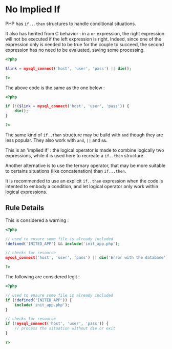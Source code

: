 <!-- Good Practices -->
# No Implied If

PHP has `if...then` structures to handle conditional situations. 

It also has herited from C behavior : in a `or` expression, the right expression will not be executed if the left expression is right. Indeed, since one of the expression only is needed to be true for the couple to succeed, the second expression has no need to be evaluated, saving some processing. 

```php
<?php

$link = mysql_connect('host', 'user', 'pass') || die();

?>
```

The above code is the same as the one below : 

```php
<?php

if (!($link = mysql_connect('host', 'user', 'pass')) { 
	die();
}

?>
```
The same kind of `if..then` structure may be build with `and` though they are less popular. They also work with `and`, `||` and `&&`. 

This is an 'implied if' : the logical operator is made to combine logically two expressions, while it is used here to recreate a `if..then` structure. 

Another alternative is to use the ternary operator, that may be more suitable to certains situations (like concatenation) than `if...then`. 

It is recommended to use an explicit `if..then` expression when the code is intented to embody a condition, and let logical operator only work within logical expressions. 

## Rule Details

This is considered a warning : 

```php
<?php

// used to ensure some file is already included
!defined('INITED_APP') && include('init_app.php');

// checks for resource
mysql_connect('host', 'user', 'pass') || die('Error with the database');

?>
```

The following are considered legit : 

```php
<?php

// used to ensure some file is already included
if (!defined('INITED_APP')) {
	include('init_app.php');
}

// checks for resource
if (!mysql_connect('host', 'user', 'pass')) {
	// process the situation without die or exit
}

?>
```

<!--
## When Not To Use It
Please, always use it.

## Further Reading

* [Return](http://php.net/manual/en/function.return.php)
 -->

